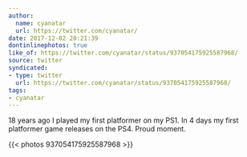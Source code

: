 ```yaml
---
author:
  name: cyanatar
  url: https://twitter.com/cyanatar/
date: 2017-12-02 20:21:39
dontinlinephotos: true
like_of: https://twitter.com/cyanatar/status/937054175925587968/
source: twitter
syndicated:
- type: twitter
  url: https://twitter.com/cyanatar/status/937054175925587968/
tags:
- cyanatar
---
```


18 years ago I played my first platformer on my PS1. In 4 days my first platformer game releases on the PS4. Proud moment. 

{{< photos 937054175925587968 >}}